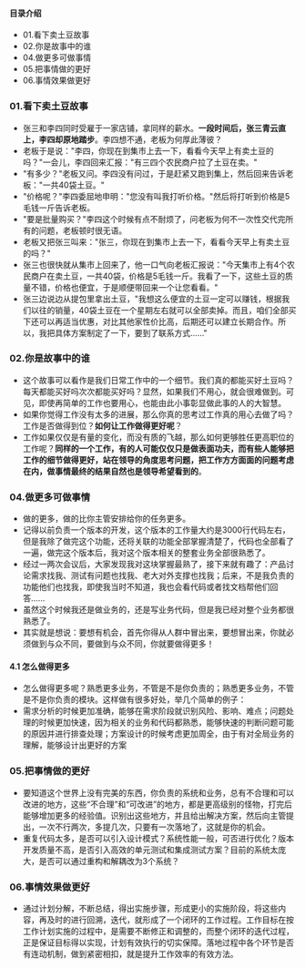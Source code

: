 #### 目录介绍
- 01.看下卖土豆故事
- 02.你是故事中的谁
- 04.做更多可做事情
- 05.把事情做的更好
- 06.事情效果做更好




### 01.看下卖土豆故事
- 张三和李四同时受雇于一家店铺，拿同样的薪水。**一段时间后，张三青云直上，李四却原地踏步**。李四想不通，老板为何厚此薄彼？
- 老板于是说："李四，你现在到集市上去一下，看看今天早上有卖土豆的吗？"一会儿，李四回来汇报："有三四个农民商户拉了土豆在卖。"
- "有多少？"老板又问。李四没有问过，于是赶紧又跑到集上，然后回来告诉老板："一共40袋土豆。"
- "价格呢？"李四委屈地申明："您没有叫我打听价格。"然后将打听到价格是5毛钱一斤告诉老板。
- "要是批量购买？"李四这个时候有点不耐烦了，问老板为何不一次性交代完所有的问题，老板顿时很无语。
- 老板又把张三叫来："张三，你现在到集市上去一下，看看今天早上有卖土豆的吗？"
- 张三也很快就从集市上回来了，他一口气向老板汇报说："今天集市上有4个农民商户在卖土豆，一共40袋，价格是5毛钱一斤。我看了一下，这些土豆的质量不错，价格也便宜，于是顺便带回来一个让您看看。"
- 张三边说边从提包里拿出土豆，"我想这么便宜的土豆一定可以赚钱，根据我们以往的销量，40袋土豆在一个星期左右就可以全部卖掉。而且，咱们全部买下还可以再适当优惠，对比其他家性价比高，后期还可以建立长期合作。所以，我把具体方案制定了一下，要到了联系方式……"


### 02.你是故事中的谁
- 这个故事可以看作是我们日常工作中的一个细节。我们真的都能买好土豆吗？每天都能买好吗次次都能买好吗？显然，如果我们不用心，就会很难做到。可见，即使再简单的工作也要用心，也能由此小事彰显做此事的人的大智慧。
- 如果你觉得工作没有太多的进展，那么你真的思考过工作真的用心去做了吗？工作是否做得到位？**如何让工作做得更好呢**？
- 工作如果仅仅是有量的变化，而没有质的飞越，那么如何更够胜任更高职位的工作呢？**同样的一个工作，有的人可能仅仅只是做表面功夫，而有些人能够把工作的细节做得更好，站在领导的角度思考问题，把工作方方面面的问题考虑在内，做事情最终的结果自然也是领导希望看到的**。





### 04.做更多可做事情
- 做的更多，做的比你主管安排给你的任务更多。
- 记得以前负责一个版本的开发，这个版本的工作量大约是3000行代码左右，但是我除了做完这个功能，还将关联的功能全部掌握清楚了，代码也全部看了一遍，做完这个版本后，我对这个版本相关的整套业务全部很熟悉了。
- 经过一两次会议后，大家发现我对这块掌握最熟了，接下来就有趣了：产品讨论需求找我、测试有问题也找我、老大对外支撑也找我；后来，不是我负责的功能他们也找我，即使我当时不知道，我也会看代码或者找文档帮他们回答……
- 虽然这个时候我还是做业务的，还是写业务代码，但是我已经对整个业务都很熟悉了。
- 其实就是想说：要想有机会，首先你得从人群中冒出来，要想冒出来，你就必须做到与众不同，要做到与众不同，你就要做得更多！


#### 4.1 怎么做得更多
- 怎么做得更多呢？熟悉更多业务，不管是不是你负责的；熟悉更多业务，不管是不是你负责的模块。这样做有很多好处，举几个简单的例子：
- 需求分析的时候更加准确，能够在需求阶段就识别风险、影响、难点；问题处理的时候更加快速，因为相关的业务和代码都熟悉，能够快速的判断问题可能的原因并进行排查处理；方案设计的时候考虑更加周全，由于有对全局业务的理解，能够设计出更好的方案



### 05.把事情做的更好
- 要知道这个世界上没有完美的东西，你负责的系统和业务，总有不合理和可以改进的地方，这些“不合理”和“可改进”的地方，都是更高级别的怪物，打完后能够增加更多的经验值。识别出这些地方，并且给出解决方案，然后向主管提出，一次不行两次，多提几次，只要有一次落地了，这就是你的机会。
- 重复代码太多，是否可以引入设计模式？系统性能一般，可否进行优化？版本开发质量不高，是否引入高效的单元测试和集成测试方案？目前的系统太庞大，是否可以通过重构和解耦改为3个系统？



### 06.事情效果做更好
- 通过计划分解，不断总结，得出实施步骤，形成更小的实施阶段，将这些内容，再及时的进行回溯，迭代，就形成了一个闭环的工作过程。工作目标在按工作计划实施的过程中，是需要不断修正和调整的，而整个闭环的迭代过程，正是保证目标得以实现，计划有效执行的切实保障。落地过程中各个环节是否有连动机制，做到紧密相扣，就是提升工作效率的有效方法。




